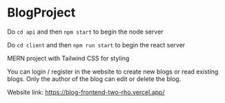 # BlogProject

Do `cd api` and then `npm start` to begin the node server

Do `cd client` and then `npm run start` to begin the react server

MERN project with Tailwind CSS for styling

You can login / register in the website to create new blogs or read existing blogs. Only the author of the blog can edit or delete the blog.

Website link: https://blog-frontend-two-rho.vercel.app/
